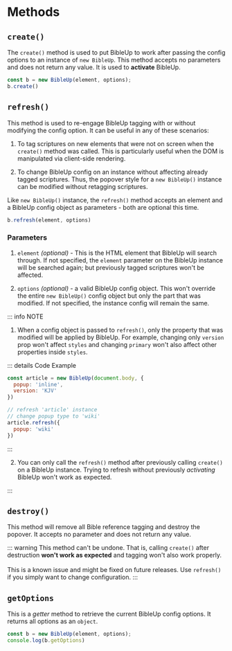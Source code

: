 # Methods

## `create()`
The `create()` method is used to put BibleUp to work after passing the config options to an instance of `new BibleUp`. This method accepts no parameters and does not return any value. It is used to **activate** BibleUp.

```js {2} 
const b = new BibleUp(element, options);
b.create()
```

## `refresh()`
This method is used to re-engage BibleUp tagging with or without modifying the config option. It can be useful in any of these scenarios:

1. To tag scriptures on new elements that were not on screen when the `create()` method was called. This is particularly useful when the DOM is manipulated via client-side rendering.

2. To change BibleUp config on an instance without affecting already tagged scriptures. Thus, the popover style for a `new BibleUp()` instance can be modified without retagging scriptures.

Like `new BibleUp()` instance, the `refresh()` method accepts an element and a BibleUp config object as parameters - both are optional this time.


```js
b.refresh(element, options)
```
### Parameters 
1. `element` *(optional)* - This is the HTML element that BibleUp will search through. If not specified, the `element` parameter on the BibleUp instance will be searched again; but previously tagged scriptures won't be affected.

2. `options` *(optional)* - a valid BibleUp config object. This won't override the entire `new BibleUp()` config object but only the part that was modified. If not specified, the instance config will remain the same.


::: info NOTE
1. When a config object is passed to `refresh()`, only the property that was modified will be applied by BibleUp. For example, changing only `version` prop won't affect `styles` and changing `primary` won't also affect other properties inside `styles`.

::: details Code Example
```js
const article = new BibleUp(document.body, {
  popup: 'inline', 
  version: 'KJV'
})

// refresh 'article' instance
// change popup type to 'wiki' 
article.refresh({
  popup: 'wiki'
})

```
:::

2. You can only call the `refresh()` method after previously calling `create()` on a BibleUp instance. Trying to refresh without previously *activating* BibleUp won't work as expected.

:::

## `destroy()`
This method will remove all Bible reference tagging and destroy the popover. It accepts no parameter and does not return any value.

::: warning 
This method can't be undone. That is, calling `create()` after destruction **won't work as expected** and tagging won't also work properly.
<br><br>
This is a known issue and might be fixed on future releases. Use `refresh()` if you simply want to change configuration.
:::


## `getOptions`
This is a *getter* method to retrieve the current BibleUp config options. It returns all options as an `object`.

```js {2} 
const b = new BibleUp(element, options);
console.log(b.getOptions)
```
